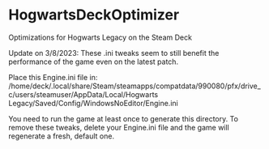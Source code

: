 # HogwartsDeckOptimizer
Optimizations for Hogwarts Legacy on the Steam Deck

Update on 3/8/2023: These .ini tweaks seem to still benefit the performance of the game even on the latest patch.

Place this Engine.ini file in:
/home/deck/.local/share/Steam/steamapps/compatdata/990080/pfx/drive_c/users/steamuser/AppData/Local/Hogwarts Legacy/Saved/Config/WindowsNoEditor/Engine.ini

You need to run the game at least once to generate this directory. To remove these tweaks, delete your Engine.ini file and the game will regenerate a fresh, default one.
